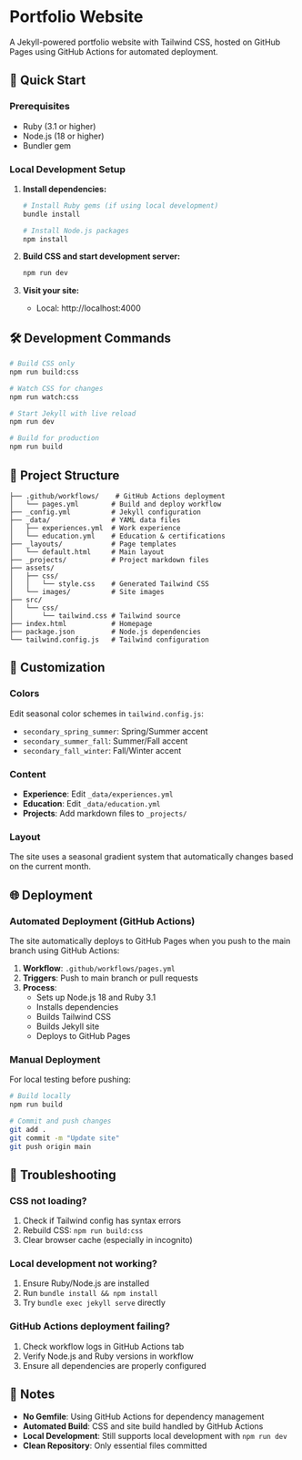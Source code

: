 # Portfolio Website

A Jekyll-powered portfolio website with Tailwind CSS, hosted on GitHub Pages using GitHub Actions for automated deployment.

## 🚀 Quick Start

### Prerequisites
- Ruby (3.1 or higher)
- Node.js (18 or higher)
- Bundler gem

### Local Development Setup

1. **Install dependencies:**
   ```bash
   # Install Ruby gems (if using local development)
   bundle install
   
   # Install Node.js packages
   npm install
   ```

2. **Build CSS and start development server:**
   ```bash
   npm run dev
   ```

3. **Visit your site:**
   - Local: http://localhost:4000

## 🛠 Development Commands

```bash
# Build CSS only
npm run build:css

# Watch CSS for changes
npm run watch:css

# Start Jekyll with live reload
npm run dev

# Build for production
npm run build
```

## 📁 Project Structure

```
├── .github/workflows/    # GitHub Actions deployment
│   └── pages.yml        # Build and deploy workflow
├── _config.yml          # Jekyll configuration
├── _data/               # YAML data files
│   ├── experiences.yml  # Work experience
│   └── education.yml    # Education & certifications
├── _layouts/            # Page templates
│   └── default.html     # Main layout
├── _projects/           # Project markdown files
├── assets/
│   ├── css/
│   │   └── style.css    # Generated Tailwind CSS
│   └── images/          # Site images
├── src/
│   └── css/
│       └── tailwind.css # Tailwind source
├── index.html           # Homepage
├── package.json         # Node.js dependencies
└── tailwind.config.js   # Tailwind configuration
```

## 🎨 Customization

### Colors
Edit seasonal color schemes in `tailwind.config.js`:
- `secondary_spring_summer`: Spring/Summer accent
- `secondary_summer_fall`: Summer/Fall accent  
- `secondary_fall_winter`: Fall/Winter accent

### Content
- **Experience**: Edit `_data/experiences.yml`
- **Education**: Edit `_data/education.yml`
- **Projects**: Add markdown files to `_projects/`

### Layout
The site uses a seasonal gradient system that automatically changes based on the current month.

## 🌐 Deployment

### Automated Deployment (GitHub Actions)
The site automatically deploys to GitHub Pages when you push to the main branch using GitHub Actions:

1. **Workflow**: `.github/workflows/pages.yml`
2. **Triggers**: Push to main branch or pull requests
3. **Process**: 
   - Sets up Node.js 18 and Ruby 3.1
   - Installs dependencies
   - Builds Tailwind CSS
   - Builds Jekyll site
   - Deploys to GitHub Pages

### Manual Deployment
For local testing before pushing:
```bash
# Build locally
npm run build

# Commit and push changes
git add .
git commit -m "Update site"
git push origin main
```

## 🚨 Troubleshooting

### CSS not loading?
1. Check if Tailwind config has syntax errors
2. Rebuild CSS: `npm run build:css`
3. Clear browser cache (especially in incognito)

### Local development not working?
1. Ensure Ruby/Node.js are installed
2. Run `bundle install && npm install`
3. Try `bundle exec jekyll serve` directly

### GitHub Actions deployment failing?
1. Check workflow logs in GitHub Actions tab
2. Verify Node.js and Ruby versions in workflow
3. Ensure all dependencies are properly configured

## 📝 Notes

- **No Gemfile**: Using GitHub Actions for dependency management
- **Automated Build**: CSS and site build handled by GitHub Actions
- **Local Development**: Still supports local development with `npm run dev`
- **Clean Repository**: Only essential files committed